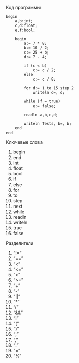 Код программы

    begin
	    a,b:int;
	    c,d:float;
	    e,f:bool;
    
        begin		
            a:= 7 * 8;
            b:= 10 / 2;
            c:= 25 + b;
            d:= 7 - 4;
        
            if (c < b)
                c:= c / 2;
            else
                c:= c / 8;
        
            for d:= 1 to 15 step 2
                writeln d=, d;
        
            while (f = true)
                e:= false;
        
            readln a,b,c,d;
        
            writeln Tests, b=, b;
        end
    end


Ключевые слова

1. begin
2. end
3. int
4. float
5. bool
6. if
7. else
8. for
9. to
10. step
11. next
12. while
13. readln
14. writeln
15. true
16. false

Разделители

1. ”!=”
2. “==”
3. “<”
4. “<=”
5. “>”
6. “>=”
7. “+”
8. “-”
9. “||”
10. “*”
11. “/”
12. “&&”
13. “!”
14. “(”
15. “)”
16. “;”
17. “,”
17. “:”
18. “=”
219. “%”